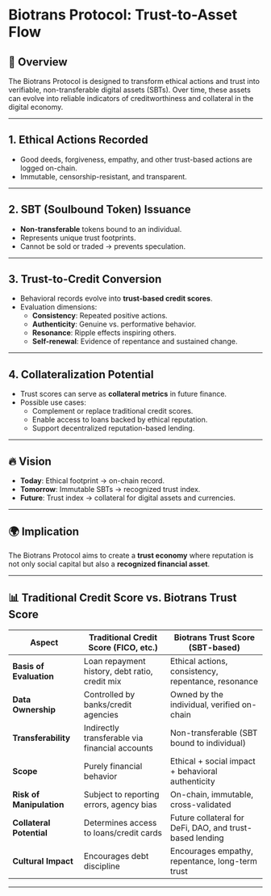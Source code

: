 # Biotrans Protocol: Trust-to-Asset Flow

## 🔗 Overview
The Biotrans Protocol is designed to transform ethical actions and trust into verifiable, non-transferable digital assets (SBTs). Over time, these assets can evolve into reliable indicators of creditworthiness and collateral in the digital economy.

---

## 1. Ethical Actions Recorded
- Good deeds, forgiveness, empathy, and other trust-based actions are logged on-chain.
- Immutable, censorship-resistant, and transparent.

---

## 2. SBT (Soulbound Token) Issuance
- **Non-transferable** tokens bound to an individual.
- Represents unique trust footprints.
- Cannot be sold or traded → prevents speculation.

---

## 3. Trust-to-Credit Conversion
- Behavioral records evolve into **trust-based credit scores**.
- Evaluation dimensions:
  - **Consistency**: Repeated positive actions.  
  - **Authenticity**: Genuine vs. performative behavior.  
  - **Resonance**: Ripple effects inspiring others.  
  - **Self-renewal**: Evidence of repentance and sustained change.  

---

## 4. Collateralization Potential
- Trust scores can serve as **collateral metrics** in future finance.
- Possible use cases:
  - Complement or replace traditional credit scores.  
  - Enable access to loans backed by ethical reputation.  
  - Support decentralized reputation-based lending.  

---

## 🔥 Vision
- **Today**: Ethical footprint → on-chain record.  
- **Tomorrow**: Immutable SBTs → recognized trust index.  
- **Future**: Trust index → collateral for digital assets and currencies.  

---

## 🌍 Implication
The Biotrans Protocol aims to create a **trust economy** where reputation is not only social capital but also a **recognized financial asset**.

---

## 📊 Traditional Credit Score vs. Biotrans Trust Score

| Aspect                        | Traditional Credit Score (FICO, etc.)           | Biotrans Trust Score (SBT-based)                   |
|-------------------------------|-------------------------------------------------|---------------------------------------------------|
| **Basis of Evaluation**       | Loan repayment history, debt ratio, credit mix  | Ethical actions, consistency, repentance, resonance |
| **Data Ownership**            | Controlled by banks/credit agencies             | Owned by the individual, verified on-chain         |
| **Transferability**           | Indirectly transferable via financial accounts  | Non-transferable (SBT bound to individual)         |
| **Scope**                     | Purely financial behavior                       | Ethical + social impact + behavioral authenticity  |
| **Risk of Manipulation**      | Subject to reporting errors, agency bias        | On-chain, immutable, cross-validated               |
| **Collateral Potential**      | Determines access to loans/credit cards         | Future collateral for DeFi, DAO, and trust-based lending |
| **Cultural Impact**           | Encourages debt discipline                      | Encourages empathy, repentance, long-term trust    |

---
